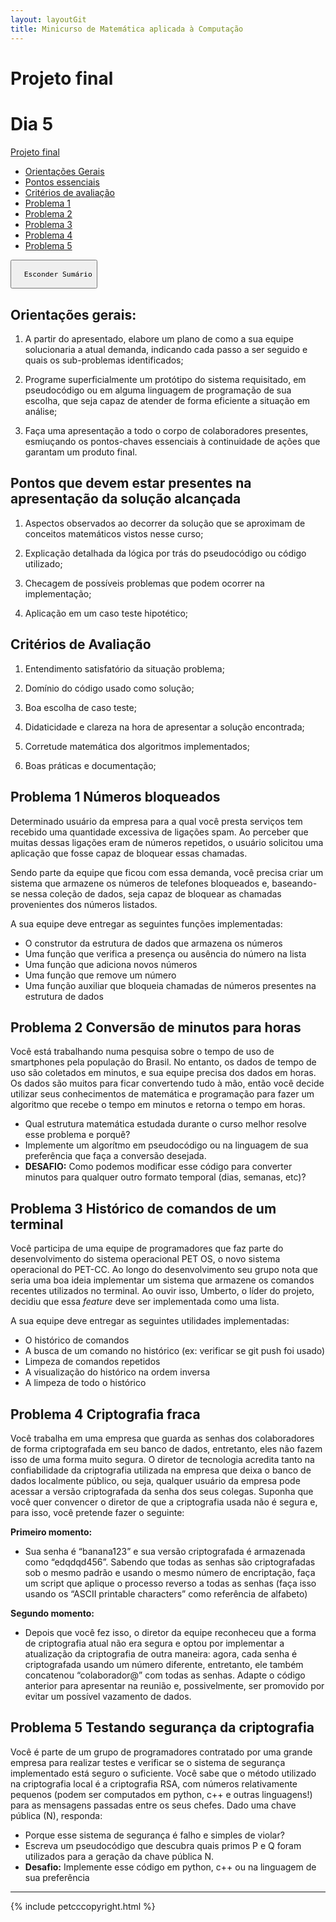 ```yaml
---
layout: layoutGit 
title: Minicurso de Matemática aplicada à Computação
---
```


# Projeto final

<div id="sumario" class="sumario-git">
    <h1>Dia 5</h1>
    <summary><a href="#Projeto final">Projeto final</a></summary>
    <ul>
      <li><a href="#orientações-gerais">Orientações Gerais</a></li>
      <li><a href="#pontos-que-devem-estar-presentes-na-apresentação-da-solução-alcançada">Pontos essenciais</a></li>
      <li><a href="#critérios-de-avaliação">Critérios de avaliação</a></li>
      <li><a href="#problema-1-números-bloqueados">Problema 1</a></li>
      <li><a href="#problema-2-conversão-de-minutos-para-horas">Problema 2</a></li>
      <li><a href="#problema-3-histórico-de-comandos-de-um-terminal">Problema 3</a></li>
      <li><a href="#problema-4-criptografia-fraca">Problema 4</a></li>
      <li><a href="#problema-5-testando-segurança-da-criptografia">Problema 5</a></li>
    </ul>
  <button class="toggle-button" id="toggle-button">
  
      Esconder Sumário
  
  </button>
  </div>

## Orientações gerais:

1) A partir do apresentado, elabore um plano de como a sua equipe solucionaria a atual demanda, indicando cada passo a ser seguido e quais os sub-problemas identificados;

2) Programe superficialmente um protótipo do sistema requisitado, em pseudocódigo ou em alguma linguagem de programação de sua escolha, que seja capaz de atender de forma eficiente a situação em análise;

3) Faça uma apresentação a todo o corpo de colaboradores presentes, esmiuçando os pontos-chaves essenciais à continuidade de ações que garantam um produto final.

## Pontos que devem estar presentes na apresentação da solução alcançada

1) Aspectos observados ao decorrer da solução que se aproximam de conceitos matemáticos vistos nesse curso;

2) Explicação detalhada da lógica por trás do pseudocódigo ou código utilizado;

3) Checagem de possíveis problemas que podem ocorrer na implementação;

4) Aplicação em um caso teste hipotético;

## Critérios de Avaliação

1) Entendimento satisfatório da situação problema;

2) Domínio do código usado como solução;

3) Boa escolha de caso teste;

4) Didaticidade e clareza na hora de apresentar a solução encontrada;

5) Corretude matemática dos algoritmos implementados;

6) Boas práticas e documentação;

## Problema 1 Números bloqueados

Determinado usuário da empresa para a qual você presta serviços tem recebido uma quantidade excessiva de ligações spam. Ao perceber que muitas dessas ligações eram de números repetidos, o usuário solicitou uma aplicação que fosse capaz de bloquear essas chamadas.

Sendo parte da equipe que ficou com essa demanda, você precisa criar um sistema que armazene os números de telefones bloqueados e, baseando-se nessa coleção de dados, seja capaz de bloquear as chamadas provenientes dos números listados.

A sua equipe deve entregar as seguintes funções implementadas:

- O construtor da estrutura de dados que armazena os números
- Uma função que verifica a presença ou ausência do número na lista
- Uma função que adiciona novos números
- Uma função que remove um número
- Uma função auxiliar que bloqueia chamadas de números presentes na estrutura de dados

## Problema 2 Conversão de minutos para horas

Você está trabalhando numa pesquisa sobre o tempo de uso de smartphones pela população do Brasil. No entanto, os dados de tempo de uso são coletados em minutos, e sua equipe precisa dos dados em horas. Os dados são muitos para ficar convertendo tudo à mão, então você decide utilizar seus conhecimentos de matemática e programação para fazer um algoritmo que recebe o tempo em minutos e retorna o tempo em horas.

- Qual estrutura matemática estudada durante o curso melhor resolve esse problema e porquê?
- Implemente um algorítmo em pseudocódigo ou na linguagem de sua preferência que faça a conversão desejada.
- **DESAFIO:** Como podemos modificar esse código para converter minutos para qualquer outro formato temporal (dias, semanas, etc)?

## Problema 3 Histórico de comandos de um terminal

Você participa de uma equipe de programadores que faz parte do desenvolvimento do sistema operacional PET OS, o novo sistema operacional do PET-CC. Ao longo do desenvolvimento seu grupo nota que seria uma boa ideia implementar um sistema que armazene os comandos recentes utilizados no terminal. Ao ouvir isso, Umberto, o líder do projeto, decidiu que essa _feature_ deve ser implementada como uma lista.

A sua equipe deve entregar as seguintes utilidades implementadas:

- O histórico de comandos
- A busca de um comando no histórico (ex: verificar se git push foi usado)
- Limpeza de comandos repetidos
- A visualização do histórico na ordem inversa
- A limpeza de todo o histórico

## Problema 4 Criptografia fraca

Você trabalha em uma empresa que guarda as senhas dos colaboradores de forma criptografada em seu banco de dados, entretanto, eles não fazem isso de uma forma muito segura. O diretor de tecnologia acredita tanto na confiabilidade da criptografia utilizada na empresa que deixa o banco de dados localmente público, ou seja, qualquer usuário da empresa pode acessar a versão criptografada da senha dos seus colegas. Suponha que você quer convencer o diretor de que a criptografia usada não é segura e, para isso, você pretende fazer o seguinte:

**Primeiro momento:**
- Sua senha é “banana123” e sua versão criptografada é armazenada como “edqdqd456”. Sabendo que todas as senhas são criptografadas sob o mesmo padrão e usando o mesmo número de encriptação, faça um script que aplique o processo reverso a todas as senhas (faça isso usando os “ASCII printable characters” como referência de alfabeto)

**Segundo momento:**
- Depois que você fez isso, o diretor da equipe reconheceu que a forma de criptografia atual não era segura e optou por implementar a atualização da criptografia de outra maneira: agora, cada senha é criptografada usando um número diferente, entretanto, ele também concatenou “colaborador@” com todas as senhas. Adapte o código anterior para apresentar na reunião e, possivelmente, ser promovido por evitar um possível vazamento de dados.

## Problema 5 Testando segurança da criptografia

Você é parte de um grupo de programadores contratado por uma grande empresa para realizar testes e verificar se o sistema de segurança implementado está seguro o suficiente. Você sabe que o método utilizado na criptografia local é a criptografia RSA, com números relativamente pequenos (podem ser computados em python, c++ e outras linguagens!) para as mensagens passadas entre os seus chefes. Dado uma chave pública (N), responda:

- Porque esse sistema de segurança é falho e simples de violar?
- Escreva um pseudocódigo que descubra quais primos P e Q foram utilizados para a geração da chave pública N.
- **Desafio:** Implemente esse código em python, c++ ou na linguagem de sua preferência

<script>
const dataDia5 = new Date('2025-03-13');
const agora = new Date();

if (agora < dataDia5) {
    document.body.innerHTML = '<h1 style="text-align:center; margin-top:20%;">Página Indisponível</h1>' +
                              '<p style="text-align:center;">Esta página estará disponível a partir de ' + dataDia5.toLocaleDateString() + '.</p>';
}
</script>

---
{% include petcccopyright.html %}
